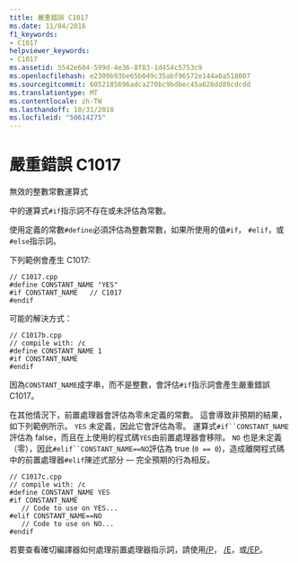 ```yaml
---
title: 嚴重錯誤 C1017
ms.date: 11/04/2016
f1_keywords:
- C1017
helpviewer_keywords:
- C1017
ms.assetid: 5542e604-599d-4e36-8f83-1d454c5753c9
ms.openlocfilehash: e2309b93be65b049c35abf96572e144a0a518007
ms.sourcegitcommit: 6052185696adca270bc9bdbec45a626dd89cdcdd
ms.translationtype: MT
ms.contentlocale: zh-TW
ms.lasthandoff: 10/31/2018
ms.locfileid: "50614275"
---
```

# <a name="fatal-error-c1017"></a>嚴重錯誤 C1017

無效的整數常數運算式

中的運算式`#if`指示詞不存在或未評估為常數。

使用定義的常數`#define`必須評估為整數常數，如果所使用的值`#if`， `#elif`，或`#else`指示詞。

下列範例會產生 C1017:

```
// C1017.cpp
#define CONSTANT_NAME "YES"
#if CONSTANT_NAME   // C1017
#endif
```

可能的解決方式：

```
// C1017b.cpp
// compile with: /c
#define CONSTANT_NAME 1
#if CONSTANT_NAME
#endif
```

因為`CONSTANT_NAME`成字串，而不是整數，會評估`#if`指示詞會產生嚴重錯誤 C1017。

在其他情況下，前置處理器會評估為零未定義的常數。 這會導致非預期的結果，如下列範例所示。 `YES` 未定義，因此它會評估為零。 運算式`#if``CONSTANT_NAME`評估為 false，而且在上使用的程式碼`YES`由前置處理器會移除。 `NO` 也是未定義 （零），因此`#elif``CONSTANT_NAME==NO`評估為 true (`0 == 0`)，造成離開程式碼中的前置處理器`#elif`陳述式部分 — 完全預期的行為相反。

```
// C1017c.cpp
// compile with: /c
#define CONSTANT_NAME YES
#if CONSTANT_NAME
   // Code to use on YES...
#elif CONSTANT_NAME==NO
   // Code to use on NO...
#endif
```

若要查看確切編譯器如何處理前置處理器指示詞，請使用[/P](../../build/reference/p-preprocess-to-a-file.md)， [/E](../../build/reference/e-preprocess-to-stdout.md)，或[/EP](../../build/reference/ep-preprocess-to-stdout-without-hash-line-directives.md)。
